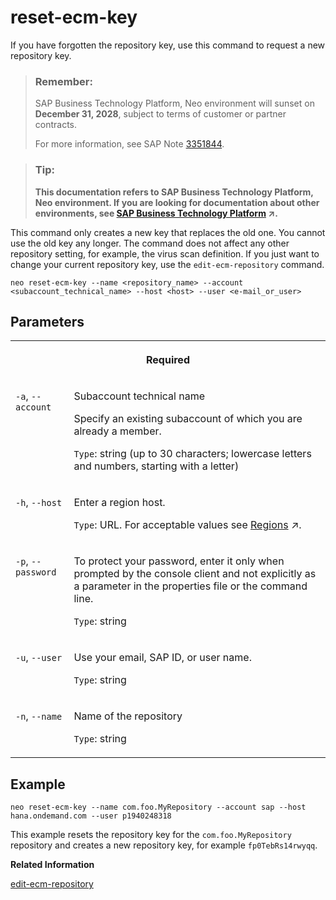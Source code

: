 <!-- loio5434b2d2eaa34d0e8e0addc52f39343d -->

# reset-ecm-key

If you have forgotten the repository key, use this command to request a new repository key.



> ### Remember:  
> SAP Business Technology Platform, Neo environment will sunset on **December 31, 2028**, subject to terms of customer or partner contracts.
> 
> For more information, see SAP Note [3351844](https://me.sap.com/notes/3351844).

> ### Tip:  
> **This documentation refers to SAP Business Technology Platform, Neo environment. If you are looking for documentation about other environments, see [SAP Business Technology Platform](https://help.sap.com/viewer/65de2977205c403bbc107264b8eccf4b/Cloud/en-US/6a2c1ab5a31b4ed9a2ce17a5329e1dd8.html "SAP Business Technology Platform (SAP BTP) is an integrated offering comprised of four technology portfolios: database and data management, application development and integration, analytics, and intelligent technologies. The platform offers users the ability to turn data into business value, compose end-to-end business processes, and build and extend SAP applications quickly.") :arrow_upper_right:.**



This command only creates a new key that replaces the old one. You cannot use the old key any longer. The command does not affect any other repository setting, for example, the virus scan definition. If you just want to change your current repository key, use the `edit-ecm-repository` command.

```
neo reset-ecm-key --name <repository_name> --account <subaccount_technical_name> --host <host> --user <e-mail_or_user>
```



## Parameters


<table>
<tr>
<th valign="top" colspan="2">

Required

</th>
</tr>
<tr>
<td valign="top">

`-a`, `--account`

</td>
<td valign="top">

Subaccount technical name

Specify an existing subaccount of which you are already a member.

`Type`: string \(up to 30 characters; lowercase letters and numbers, starting with a letter\)

</td>
</tr>
<tr>
<td valign="top">

`-h`, `--host`

</td>
<td valign="top">

Enter a region host.

`Type`: URL. For acceptable values see [Regions](https://help.sap.com/viewer/65de2977205c403bbc107264b8eccf4b/Cloud/en-US/350356d1dc314d3199dca15bd2ab9b0e.html "You can deploy applications in different regions. Each region represents a geographical location (for example, Europe, US East) where applications, data, or services are hosted.") :arrow_upper_right:.

</td>
</tr>
<tr>
<td valign="top">

`-p`, `--password`

</td>
<td valign="top">

To protect your password, enter it only when prompted by the console client and not explicitly as a parameter in the properties file or the command line.

`Type`: string

</td>
</tr>
<tr>
<td valign="top">

`-u`, `--user`

</td>
<td valign="top">

Use your email, SAP ID, or user name.

`Type`: string

</td>
</tr>
<tr>
<td valign="top">

`-n`, `--name`

</td>
<td valign="top">

Name of the repository

`Type`: string

</td>
</tr>
</table>



## Example

```
neo reset-ecm-key --name com.foo.MyRepository --account sap --host hana.ondemand.com --user p1940248318
```

This example resets the repository key for the `com.foo.MyRepository` repository and creates a new repository key, for example `fp0TebRs14rwyqq`.

**Related Information**  


[edit-ecm-repository](edit-ecm-repository-279edd1.md "Changes the name, key, or virus scan settings of a repository. You cannot change the display name or the description.")

